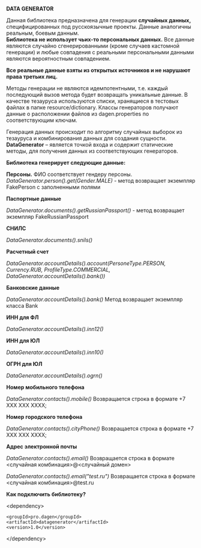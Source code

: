 **DATA GENERATOR**

Данная библиотека предназначена для генерации **случайных данных,** специфицированных под русскоязычные проекты. Данные аналогичны реальным, боевым данным.  
**Библиотека не использует чьих-то персональных данных.** Все данные являются случайно сгенерированными (кроме случаев кастомной генерации) и любые совпадения с реальными персональными данными являются вероятностным совпадением.

**Все реальные данные взяты из открытых источников и не нарушают права третьих лиц.**

Методы генерации не являются идемпотентными, т.е. каждый последующий вызов метода будет возвращать уникальные данные.
В качестве тезауруса используются списки, хранящиеся в тестовых файлах в папке resource/dictionary. Классы генераторов получают данные о расположении файлов из dagen.properties по соответствующим ключам.

Генерация данных происходит по алгоритму случайных выборок из тезауруса и комбинирования данных для создания сущности.
**DataGenerator** – является точкой входа и содержит статические методы, для получения данных из соответствующих генераторов.

**Библиотека генерирует следующие данные:**

**Персоны.** 
ФИО соответствует гендеру персоны. 
_DataGenerator.person().get(Gender.MALE)_ - метод возвращает экземпляр FakePerson с заполненными полями

**Паспортные данные**

_DataGenerator.documents().getRussianPassport()_ - метод возвращает экземпляр FakeRussianPassport

**СНИЛС**

_DataGenerator.documents().snils()_

**Расчетный счет**

_DataGenerator.accountDetails().account(PersoneType.PERSON, Currency.RUB, ProfileType.COMMERCIAL, DataGenerator.accountDetails().bank())_

**Банковские данные**

_DataGenerator.accountDetails().bank()_
Метод возвращает экземпляр класса Bank

**ИНН для ФЛ**

_DataGenerator.accountDetails().inn12()_

**ИНН для ЮЛ**

_DataGenerator.accountDetails().inn10()_

**ОГРН для ЮЛ**

_DataGenerator.accountDetails().ogrn()_

**Номер мобильного телефона**

_DataGenerator.contacts().mobile()_
Возвращается строка в формате +7 XXX XXX XXXX;

**Номер городского телефона**

_DataGenerator.contacts().cityPhone()_
Возвращается строка в формате +7 XXX XXX XXXX;

**Адрес электронной почты**

_DataGenerator.contacts().email()_
Возвращается строка в формате <случайная комбинация>@<случайный домен>

_DataGenerator.contacts().email("test.ru")_
Возвращается строка в формате <случайная комбинация>@test.ru

**Как подключить библиотеку?**

&lt;dependency&gt;

    <groupId>pro.dagen</groupId>
    <artifactId>datagenerator</artifactId>        
    <version>1.0</version>
    
&lt;/dependency&gt;



